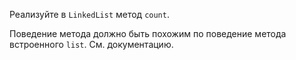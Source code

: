 Реализуйте в `LinkedList` метод `count`.

Поведение метода должно быть похожим по поведение метода встроенного `list`.
См. документацию.
